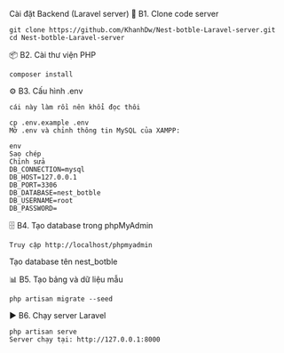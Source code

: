 Cài đặt Backend (Laravel server)
📂 B1. Clone code server

````
git clone https://github.com/KhanhDw/Nest-botble-Laravel-server.git
cd Nest-botble-Laravel-server
````
📦 B2. Cài thư viện PHP

````
composer install
````
⚙ B3. Cấu hình .env
````
cái này làm rồi nên khổi đọc thôi
``````
```
cp .env.example .env
Mở .env và chỉnh thông tin MySQL của XAMPP:

env
Sao chép
Chỉnh sửa
DB_CONNECTION=mysql
DB_HOST=127.0.0.1
DB_PORT=3306
DB_DATABASE=nest_botble
DB_USERNAME=root
DB_PASSWORD=
```
🗄 B4. Tạo database trong phpMyAdmin
````
Truy cập http://localhost/phpmyadmin
````
Tạo database tên nest_botble

📊 B5. Tạo bảng và dữ liệu mẫu

````
php artisan migrate --seed
````
▶ B6. Chạy server Laravel

````
php artisan serve
Server chạy tại: http://127.0.0.1:8000
````


